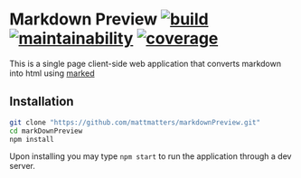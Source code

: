 # Markdown Preview [![build](https://travis-ci.org/mattmatters/markdownPreview.svg?branch=master)](https://travis-ci.org/mattmatters/markdownPreview) [![maintainability](https://api.codeclimate.com/v1/badges/044f19b507abf9df7707/maintainability)](https://codeclimate.com/github/mattmatters/markdownPreview/maintainability) [![coverage](https://api.codeclimate.com/v1/badges/044f19b507abf9df7707/test_coverage)](https://codeclimate.com/github/mattmatters/markdownPreview/test_coverage)

This is a single page client-side web application that converts markdown into html using [marked](https://github.com/chjj/marked)

## Installation


```sh
git clone "https://github.com/mattmatters/markdownPreview.git"
cd markDownPreview
npm install
```

Upon installing you may type `npm start` to run the application through a dev server.

